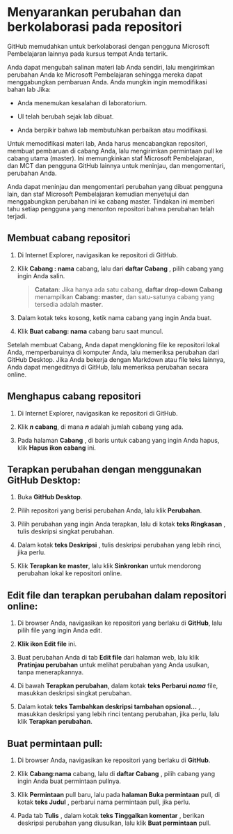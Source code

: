 # Menyarankan perubahan dan berkolaborasi pada repositori

GitHub memudahkan untuk berkolaborasi dengan pengguna Microsoft Pembelajaran lainnya pada kursus tempat Anda tertarik. 

Anda dapat mengubah salinan materi lab Anda sendiri, lalu mengirimkan perubahan Anda ke Microsoft Pembelajaran sehingga mereka dapat menggabungkan pembaruan Anda. Anda mungkin ingin memodifikasi bahan lab Jika:

- Anda menemukan kesalahan di laboratorium. 

- UI telah berubah sejak lab dibuat. 

- Anda berpikir bahwa lab membutuhkan perbaikan atau modifikasi.

Untuk memodifikasi materi lab, Anda harus mencabangkan repositori, membuat pembaruan di cabang Anda, lalu mengirimkan permintaan pull ke cabang utama (master). Ini memungkinkan staf Microsoft Pembelajaran, dan MCT dan pengguna GitHub lainnya untuk meninjau, dan mengomentari, perubahan Anda. 

Anda dapat meninjau dan mengomentari perubahan yang dibuat pengguna lain, dan staf Microsoft Pembelajaran kemudian menyetujui dan menggabungkan perubahan ini ke cabang master. Tindakan ini memberi tahu setiap pengguna yang menonton repositori bahwa perubahan telah terjadi.

## Membuat cabang repositori

1.  Di Internet Explorer, navigasikan ke repositori di GitHub.

1.  Klik **Cabang : nama** cabang, lalu dari **daftar Cabang** , pilih cabang yang ingin Anda salin.

    > **Catatan**: Jika hanya ada satu cabang, **daftar drop-down Cabang** menampilkan **Cabang: master**, dan satu-satunya cabang yang tersedia adalah **master**.

3.  Dalam kotak teks kosong, ketik nama cabang yang ingin Anda buat.

4.  Klik **Buat cabang: nama** cabang baru saat muncul.

Setelah membuat Cabang, Anda dapat mengkloning file ke repositori lokal Anda, memperbaruinya di komputer Anda, lalu memeriksa perubahan dari GitHub Desktop. Jika Anda bekerja dengan Markdown atau file teks lainnya, Anda dapat mengeditnya di GitHub, lalu memeriksa perubahan secara online.

## Menghapus cabang repositori

1.  Di Internet Explorer, navigasikan ke repositori di GitHub.

2.  Klik ***n* cabang**, di mana ***n*** adalah jumlah cabang yang ada.

3.  Pada halaman **Cabang** , di baris untuk cabang yang ingin Anda hapus, klik **Hapus ikon cabang** ini.

## Terapkan perubahan dengan menggunakan GitHub Desktop:

1.  Buka **GitHub Desktop**.

2.  Pilih repositori yang berisi perubahan Anda, lalu klik **Perubahan**.

3.  Pilih perubahan yang ingin Anda terapkan, lalu di kotak **teks Ringkasan** , tulis deskripsi singkat perubahan.

4.  Dalam kotak **teks Deskripsi** , tulis deskripsi perubahan yang lebih rinci, jika perlu.

5.  Klik **Terapkan ke master**, lalu klik **Sinkronkan** untuk mendorong perubahan lokal ke repositori online.

## Edit file dan terapkan perubahan dalam repositori online:

1.  Di browser Anda, navigasikan ke repositori yang berlaku di **GitHub**, lalu pilih file yang ingin Anda edit.

2.  **Klik ikon Edit file** ini.

3.  Buat perubahan Anda di tab **Edit file** dari halaman web, lalu klik **Pratinjau perubahan** untuk melihat perubahan yang Anda usulkan, tanpa menerapkannya.

4.  Di bawah **Terapkan perubahan**, dalam kotak **teks Perbarui *nama*** file, masukkan deskripsi singkat perubahan.

5.  Dalam kotak **teks Tambahkan deskripsi tambahan opsional...** , masukkan deskripsi yang lebih rinci tentang perubahan, jika perlu, lalu klik **Terapkan perubahan**.

## Buat permintaan pull:

1.  Di browser Anda, navigasikan ke repositori yang berlaku di **GitHub**.

2.  Klik **Cabang:nama** cabang, lalu di **daftar Cabang** , pilih cabang yang ingin Anda buat permintaan pullnya.

3.  Klik **Permintaan** pull baru, lalu pada **halaman Buka permintaan** pull, di kotak **teks Judul** , perbarui nama permintaan pull, jika perlu.

4.  Pada tab **Tulis** , dalam kotak **teks Tinggalkan komentar** , berikan deskripsi perubahan yang diusulkan, lalu klik **Buat permintaan** pull.

